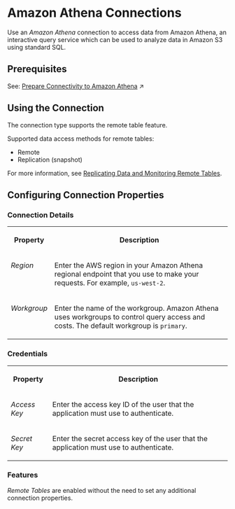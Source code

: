<!-- loio1b21cd00fa9842f5ba747047b80fe3ab -->

# Amazon Athena Connections

Use an *Amazon Athena* connection to access data from Amazon Athena, an interactive query service which can be used to analyze data in Amazon S3 using standard SQL.



<a name="loio1b21cd00fa9842f5ba747047b80fe3ab__section_j1b_byq_spb"/>

## Prerequisites

See: [Prepare Connectivity to Amazon Athena](https://help.sap.com/viewer/935116dd7c324355803d4b85809cec97/DEV_CURRENT/en-US/8d80f60960294e1f9c3cea4778024663.html "To be able to successfully validate and use a connection to Amazon Athena for remote tables certain preparations have to be made.") :arrow_upper_right:



<a name="loio1b21cd00fa9842f5ba747047b80fe3ab__Athena_usage"/>

## Using the Connection

The connection type supports the remote table feature.

Supported data access methods for remote tables:

-   Remote
-   Replication \(snapshot\)

For more information, see [Replicating Data and Monitoring Remote Tables](../Data-Integration-Monitor/replicating-data-and-monitoring-remote-tables-4dd95d7.md). 



<a name="loio1b21cd00fa9842f5ba747047b80fe3ab__section_nrb_hcc_x4b"/>

## Configuring Connection Properties



### Connection Details


<table>
<tr>
<th valign="top">

Property

</th>
<th valign="top">

Description

</th>
</tr>
<tr>
<td valign="top">

*Region* 

</td>
<td valign="top">

Enter the AWS region in your Amazon Athena regional endpoint that you use to make your requests. For example, `us-west-2`. 

</td>
</tr>
<tr>
<td valign="top">

*Workgroup* 

</td>
<td valign="top">

Enter the name of the workgroup. Amazon Athena uses workgroups to control query access and costs. The default workgroup is `primary`. 

</td>
</tr>
</table>



### Credentials


<table>
<tr>
<th valign="top">

Property

</th>
<th valign="top">

Description

</th>
</tr>
<tr>
<td valign="top">

*Access Key* 

</td>
<td valign="top">

Enter the access key ID of the user that the application must use to authenticate. 

</td>
</tr>
<tr>
<td valign="top">

*Secret Key* 

</td>
<td valign="top">

Enter the secret access key of the user that the application must use to authenticate. 

</td>
</tr>
</table>



### Features

*Remote Tables* are enabled without the need to set any additional connection properties.

